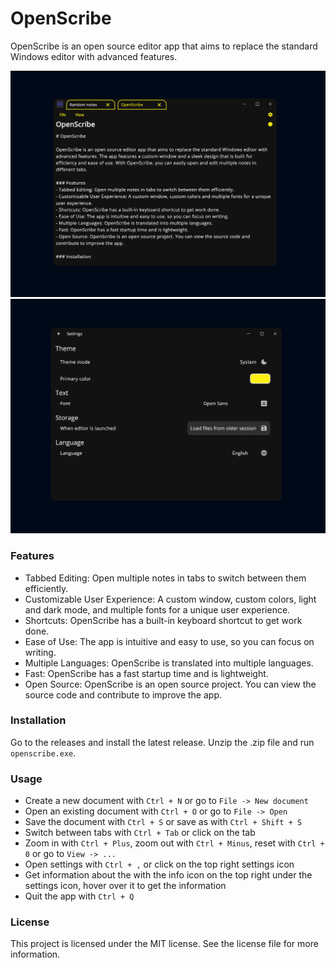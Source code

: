 # OpenScribe

OpenScribe is an open source editor app that aims to replace the standard Windows editor with advanced features.

![OpenScribe](assets/App/image.png)
![OpenScribe](assets/App/settings.png)

### Features
- Tabbed Editing: Open multiple notes in tabs to switch between them efficiently.
- Customizable User Experience: A custom window, custom colors, light and dark mode, and multiple fonts for a unique user experience.
- Shortcuts: OpenScribe has a built-in keyboard shortcut to get work done.
- Ease of Use: The app is intuitive and easy to use, so you can focus on writing.
- Multiple Languages: OpenScribe is translated into multiple languages.
- Fast: OpenScribe has a fast startup time and is lightweight.
- Open Source: OpenScribe is an open source project. You can view the source code and contribute to improve the app.

### Installation
Go to the releases and install the latest release. Unzip the .zip file and run `openscribe.exe`.

### Usage
- Create a new document with `Ctrl + N` or go to `File -> New document`
- Open an existing document with `Ctrl + O` or go to `File -> Open`
- Save the document with `Ctrl + S` or save as with `Ctrl + Shift + S`
- Switch between tabs with `Ctrl + Tab` or click on the tab
- Zoom in with `Ctrl + Plus`, zoom out with `Ctrl + Minus`, reset with `Ctrl + 0` or go to `View -> ...`
- Open settings with `Ctrl + ,` or click on the top right settings icon
- Get information about the with the info icon on the top right under the settings icon, hover over it to get the information
- Quit the app with `Ctrl + Q`

### License
This project is licensed under the MIT license. See the license file for more information.